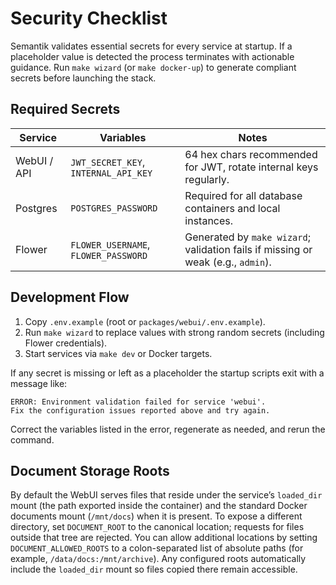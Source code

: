# Security Checklist

Semantik validates essential secrets for every service at startup. If a placeholder value is detected the process terminates with actionable guidance. Run `make wizard` (or `make docker-up`) to generate compliant secrets before launching the stack.

## Required Secrets

| Service | Variables | Notes |
| --- | --- | --- |
| WebUI / API | `JWT_SECRET_KEY`, `INTERNAL_API_KEY` | 64 hex chars recommended for JWT, rotate internal keys regularly. |
| Postgres | `POSTGRES_PASSWORD` | Required for all database containers and local instances. |
| Flower | `FLOWER_USERNAME`, `FLOWER_PASSWORD` | Generated by `make wizard`; validation fails if missing or weak (e.g., `admin`). |

## Development Flow

1. Copy `.env.example` (root or `packages/webui/.env.example`).
2. Run `make wizard` to replace values with strong random secrets (including Flower credentials).
3. Start services via `make dev` or Docker targets.

If any secret is missing or left as a placeholder the startup scripts exit with a message like:

```
ERROR: Environment validation failed for service 'webui'.
Fix the configuration issues reported above and try again.
```

Correct the variables listed in the error, regenerate as needed, and rerun the command.

## Document Storage Roots

By default the WebUI serves files that reside under the service’s `loaded_dir` mount (the path exported inside the container) and the standard Docker documents mount (`/mnt/docs`) when it is present. To expose a different directory, set `DOCUMENT_ROOT` to the canonical location; requests for files outside that tree are rejected. You can allow additional locations by setting `DOCUMENT_ALLOWED_ROOTS` to a colon-separated list of absolute paths (for example, `/data/docs:/mnt/archive`). Any configured roots automatically include the `loaded_dir` mount so files copied there remain accessible.
